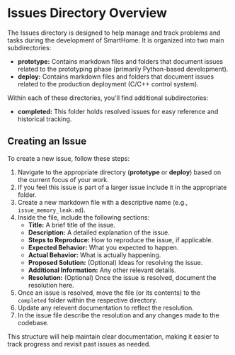 # Issues Directory Overview

The Issues directory is designed to help manage and track problems and tasks during the development of SmartHome. It is organized into two main subdirectories:

- **prototype:** Contains markdown files and folders that document issues related to the prototyping phase (primarily Python-based development).
- **deploy:** Contains markdown files and folders that document issues related to the production deployment (C/C++ control system).

Within each of these directories, you'll find additional subdirectories:
- **completed:** This folder holds resolved issues for easy reference and historical tracking.

## Creating an Issue

To create a new issue, follow these steps:

1. Navigate to the appropriate directory (**prototype** or **deploy**) based on the current focus of your work.
2. If you feel this issue is part of a larger issue include it in the appropriate folder.
4. Create a new markdown file with a descriptive name (e.g., `issue_memory_leak.md`).
3. Inside the file, include the following sections:
   - **Title:** A brief title of the issue.
   - **Description:** A detailed explanation of the issue.
   - **Steps to Reproduce:** How to reproduce the issue, if applicable.
   - **Expected Behavior:** What you expected to happen.
   - **Actual Behavior:** What is actually happening.
   - **Proposed Solution:** (Optional) Ideas for resolving the issue.
   - **Additional Information:** Any other relevant details.
   - **Resolution:** (Optional) Once the issue is resolved, document the resolution here.
4. Once an issue is resolved, move the file (or its contents) to the `completed` folder within the respective directory.
5. Update any relevent documentation to reflect the resolution.
6. In the issue file describe the resolution and any changes made to the codebase.

This structure will help maintain clear documentation, making it easier to track progress and revisit past issues as needed.